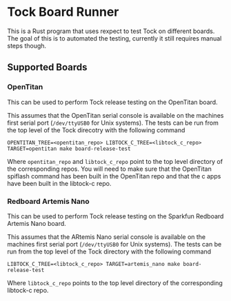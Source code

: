 # Tock Board Runner

This is a Rust program that uses rexpect to test Tock on different boards. The goal of this is to automated the testing, currently it still requires manual steps though.

## Supported Boards

### OpenTitan

This can be used to perform Tock release testing on the OpenTitan board.

This assumes that the OpenTitan serial console is available on the machines first serial port (`/dev/ttyUSB0` for Unix systems). The tests can be run from the top level of the Tock direcotry with the following command

```shell
OPENTITAN_TREE=<opentitan_repo> LIBTOCK_C_TREE=<libtock_c_repo> TARGET=opentitan make board-release-test
```

Where `opentitan_repo` and `libtock_c_repo` point to the top level directory of the corresponding repos. You will need to make sure that the OpenTitan spiflash command has been built in the OpenTitan repo and that the c apps have been built in the libtock-c repo.

### Redboard Artemis Nano

This can be used to perform Tock release testing on the Sparkfun Redboard Artemis Nano board.

This assumes that the ARtemis Nano serial console is available on the machines first serial port (`/dev/ttyUSB0` for Unix systems). The tests can be run from the top level of the Tock directory with the following command

```shell
LIBTOCK_C_TREE=<libtock_c_repo> TARGET=artemis_nano make board-release-test
```

Where `libtock_c_repo` points to the top level directory of the corresponding libtock-c repo.
